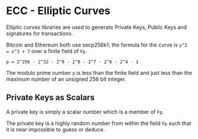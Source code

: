 # ECC - Elliptic Curves

Elliptic curves libraries are used to generate Private Keys, Public Keys and signatures for transactions.

Bitcoin and Ethereum both use secp256k1; the formula for the curve is `y^2 = x^3 + 7` over a finite field of `Fp`.

```
p = 2^256 - 2^32 - 2^9 - 2^8 - 2^7 - 2^6 - 2^4 - 1
```

The modulo prime number `p` is less than the finite field and just less than the maximum number of an unsigned 256 bit integer.

## Private Keys as Scalars

A private key is simply a scalar number which is a member of `Fp`.

The private key is a highly random number from within the field `Fp` such that it is near impossible to guess or deduce.

